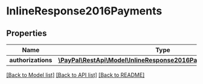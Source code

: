 # InlineResponse2016Payments

## Properties
Name | Type | Description | Notes
------------ | ------------- | ------------- | -------------
**authorizations** | [**\PayPal\RestApi\Model\InlineResponse2016PaymentsAuthorizations[]**](InlineResponse2016PaymentsAuthorizations.md) |  | [optional] 

[[Back to Model list]](../README.md#documentation-for-models) [[Back to API list]](../README.md#documentation-for-api-endpoints) [[Back to README]](../README.md)


